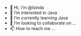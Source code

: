 - 👋 Hi, I’m @lsinda
- 👀 I’m interested in Java
- 🌱 I’m currently learning Java
- 💞️ I’m looking to collaborate on ...
- 📫 How to reach me ...
